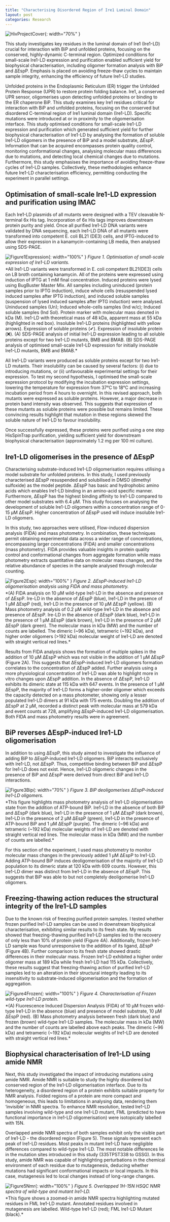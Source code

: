 ```yaml
---
title: "Characterising Disordered Region of Ire1 Luminal Domain"
layout: post
categories: Research
---
```


![HivProjectCover](/assets/img/research/ire1/cover.png){: width="70%" }

This study investigates key residues in the luminal domain of Ire1 (Ire1-LD) crucial for interaction with BiP and unfolded proteins, focusing on the conserved, highly-dynamic C-terminal region. Optimized conditions for small-scale Ire1-LD expression and purification enabled sufficient yield for biophysical characterisation, including oligomer formation analysis with BiP and ΔEspP. Emphasis is placed on avoiding freeze-thaw cycles to maintain sample integrity, enhancing the efficiency of future Ire1-LD studies.


Unfolded proteins in the Endoplasmic Reticulum (ER) trigger the Unfolded Protein Response (UPR) to restore protein folding balance. Ire1, a conserved UPR sensor, oligomerises upon detecting unfolded proteins or binding to the ER chaperone BiP. This study examines key Ire1 residues critical for interaction with BiP and unfolded proteins, focusing on the conserved but disordered C-terminal region of Ire1 luminal domain (Ire1-LD). Specific mutations were introduced at or in proximity to the oligomerisation interface. This study optimised conditions for small-scale Ire1-LD expression and purification which generated sufficient yield for further biophysical characterisation of Ire1-LD by analysing the formation of soluble Ire1-LD oligomers in the presence of BiP and a model substrate, ΔEspP. Information that can be acquired encompasses protein quality control, monitoring conformational changes, analysing molecular mass differences due to mutations, and detecting local chemical changes due to mutations. Furthermore, this study emphasises the importance of avoiding freeze-thaw cycles of Ire1-LD samples. Collectively, these methodologies enhance future Ire1-LD characterisation efficiency, permitting conducting the experiment in parallel settings.

## Optimisation of small-scale Ire1-LD expression and purification using IMAC

Each Ire1-LD plasmids of all mutants were designed with a TEV cleavable N-terminal 6x His tag. Incorporation of 6x His tags improves downstream protein purity and yield.  Once all purified Ire1-LD DNA variants were validated by DNA sequencing, each Ire1-LD DNA of all mutants were transformed into competent E. coli BL21 (DE3) cells, and IPTG-induced to allow their expression in a kanamycin-containing LB media, then analysed using SDS-PAGE.

![Figure1Expression](/assets/img/research/ire1/1.png){: width="100%" }
*Figure 1. Optimisation of small-scale expression of Ire1-LD variants.*
<div style="margin-top:-10px;"></div>
*All Ire1-LD variants were transformed in E. coli competent BL21(DE3) cells on LB broth containing kanamycin. All of the proteins were expressed using induction of IPTG at 1 mM final concentration. Induced proteins were lysed using BugBuster Master Mix. All samples including uninduced (protein samples prior to IPTG induction), induce whole cells (resuspended lysed induced samples after IPTG induction), and induced soluble samples (suspension of lysed induced samples after IPTG induction) were analysed. Uninduced samples (Un); Induced whole-cells samples (Ind w/c); Induced soluble samples (Ind Sol). Protein marker with molecular mass denoted in kDa (M). Ire1-LD with theoretical mass of 48 kDa, apparent mass at 55 kDa (highlighted in red box). Insoluble Ire1-LD proteins (highlighted with yellow arrows). Expression of soluble proteins (✔). Expression of insoluble protein (❌). 
(A) SDS-PAGE analysis of initial Ire1-LD expression leading to all soluble proteins except for two Ire1-LD mutants, BMB and BMAB. 
(B) SDS-PAGE analysis of optimised small-scale Ire1-LD expression for initially insoluble Ire1-LD mutants, BMB and BMAB.*

All Ire1-LD variants were produced as soluble proteins except for two Ire1-LD mutants. Their insolubility can be caused by several factors: (i) due to introducing mutations, or (ii) unfavourable experimental settings for their expression. To test my second hypothesis, I optimised the small-scale expression protocol by modifying the incubation expression settings, lowering the temperature for expression from 37°C to 18°C and increasing incubation period from 4 hours to overnight. In this revised approach, both mutants were expressed as soluble proteins. However, a major decrease in protein band intensity was observed. This suggests that expression of these mutants as soluble proteins were possible but remains limited. These convincing results highlight that mutation in these regions skewed the soluble nature of Ire1-LD to favour insolubility.

Once successfully expressed, these proteins were purified using a one step HisSpinTrap purification, yielding sufficient yield for downstream biophysical characterisation (approximately 1.2 mg per 100 ml culture).

## Ire1-LD oligomerises in the presence of ΔEspP

Characterising substrate-induced Ire1-LD oligomerisation requires utilising a model substrate for unfolded proteins. In this study, I used previously characterised ΔEspP resuspended and solubilised in DMSO (dimethyl sulfoxide) as the model peptide. ΔEspP has basic and hydrophobic amino acids which enables Ire1-LD binding in an amino-acid specific manner. Furthermore, ΔEspP has the highest binding affinity to Ire1-LD compared to other model substrates with 6.4 µM. This study focuses on analysing the development of soluble Ire1-LD oligomers within a concentration range of 0-15 µM ΔEspP. Higher concentration of ΔEspP used will induce insoluble Ire1-LD oligomers.

In this study, two approaches were utilised, Flow-induced dispersion analysis (FIDA) and mass photometry. In combination, these techniques permit obtaining experimental data across a wider range of concentrations, encompassing larger concentrations (FIDA) and smaller concentrations (mass photometry). FIDA provides valuable insights in protein quality control and conformational changes from aggregate formation while mass photometry extracts quantitative data on molecular mass changes, and the relative abundance of species in the sample analysed through molecular counting.

![Figure2Esp](/assets/img/research/ire1/2.png){: width="100%" }
*Figure 2. ΔEspP-induced Ire1-LD oligomerisation analysis using FIDA and mass photometry.*
<div style="margin-top:-10px;"></div>
*(A) FIDA analysis on 10 µM wild-type Ire1-LD in the absence and presence of ΔEspP. Ire-LD in the absence of ΔEspP (blue), Ire1-LD in the presence of 1 µM ΔEspP (red), Ire1-LD in the presence of 10 µM ΔEspP (yellow). (B) Mass photometry analysis of 0.2 µM wild-type Ire1-LD in the absence and presence of ΔEspP. Ire-LD in the absence of ΔEspP (dark blue), Ire1-LD in the presence of 1 µM ΔEspP (dark brown), Ire1-LD in the presence of 2 µM ΔEspP (dark green). The molecular mass in kDa (MW) and the number of counts are labelled. The dimeric (~96 kDa), tetrameric (~192 kDa), and higher order oligomers (>192 kDa) molecular weight of Ire1-LD are denoted with straight vertical red lines.*

Results from FIDA analysis shows the formation of multiple spikes in the addition of 10 µM ΔEspP which was not visible in the addition of 1 µM ΔEspP (Figure 2A). This suggests that ΔEspP-induced Ire1-LD oligomers formation correlates to the concentration of ΔEspP added. Further analysis using a more physiological concentration of Ire1-LD was able to highlight more in vitro changes upon ΔEspP addition. In the absence of ΔEspP, Ire1-LD exhibits its dimeric state at 115 kDa with 647 events. In the presence of 1 µM ΔEspP, the majority of Ire1-LD forms a higher-order oligomer which exceeds the capacity detected on a mass photometer, showing only a lesser populated Ire1-LD dimers at 91 kDa with 175 events. Doubling the addition of ΔEspP at 2 µM, recorded a distinct peak with molecular mass at 579 kDa and event counts at 728, amplifying ΔEspP-induced Ire1-LD oligomerisation. Both FIDA and mass photometry results were in agreement.

## BiP reverses ΔEspP-induced Ire1-LD oligomerisation

In addition to using ΔEspP, this study aimed to investigate the influence of adding BiP to ΔEspP-induced Ire1-LD oligomers. BiP interacts exclusively with Ire1-LD, not ΔEspP. Thus, competitive binding between BiP and ΔEspP for Ire1-LD does not exist. Hence, Ire1-LD oligomeric changes in the presence of BiP and ΔEspP were derived from direct BiP and Ire1-LD interactions.

![Figure3Bip](/assets/img/research/ire1/3.png){: width="70%" }
*Figure 3. BiP deoligomerises ΔEspP-induced Ire1-LD oligomers.*
<div style="margin-top:-10px;"></div>
*This figure highlights mass photometry analysis of Ire1-LD oligomerisation state from the addition of ATP-bound BiP. Ire1-LD in the absence of both BiP and ΔEspP (dark blue), Ire1-LD in the presence of 1 µM ΔEspP (dark brown), Ire1-LD in the presence of 2 µM ΔEspP (green),  Ire1-LD in the presence of ATP-bound BiP and 1 µM ΔEspP (purple). The dimeric (~96 kDa) and tetrameric (~192 kDa) molecular weights of Ire1-LD are denoted with straight vertical red lines. The molecular mass in kDa (MW) and the number of counts are labelled.*

For this section of the experiment, I used mass photometry to monitor molecular mass changes in the previously added 1 µM ΔEspP to Ire1-LD. Adding ATP-bound BiP induces deoligomerisation of the majority of Ire1-LD population to its dimeric state at 120 kDa with 609 counts. However, this Ire1-LD dimer was distinct from Ire1-LD in the absence of ΔEspP. This suggests that BiP was able to but not completely deoligomerise Ire1-LD oligomers.

## Freezing-thawing action reduces the structural integrity of the Ire1-LD samples

Due to the known risk of freezing purified protein samples. I tested whether frozen purified Ire1-LD samples can be used in downstream biophysical characterisation, exhibiting similar results to its fresh state. My results showed that freezing-thawing purified Ire1-LD samples led to the recovery of only less than 10% of protein yield (Figure 4A). Additionally, frozen Ire1-LD sample was found unresponsive to the addition of its ligand, ΔEspP (Figure 4B). Further comparison to its fresh state showed drastic differences in their molecular mass. Frozen Ire1-LD exhibited a higher order oligomer mass at 189 kDa while fresh Ire1-LD had 115 kDa. Collectively, these results suggest that freezing-thawing action of purified Ire1-LD samples led to an alteration in their structural integrity leading to its insensitivity to substrate-induced oligomerisation and the formation of aggregation.

![Figure4Frozen](/assets/img/research/ire1/4.png){: width="100%" }
*Figure 4. Characterisation of Frozen wild-type Ire1-LD protein.*
<div style="margin-top:-10px;"></div>
*(A) Fluorescence Induced Dispersion Analysis (FIDA) of 10 µM frozen wild-type Ire1-LD in the absence (blue) and presence of model substrate, 10 µM ΔEspP (red). (B) Mass photometry analysis between fresh (dark blue) and frozen (brown) wild-type Ire1-LD samples. The molecular mass in kDa (MW) and the number of counts are labelled above each peaks. The dimeric (~96 kDa) and tetrameric (~192 kDa) molecular weights of Ire1-LD are denoted with straight vertical red lines.*

## Biophysical characterisation of Ire1-LD using amide NMR

Next, this study investigated the impact of introducing mutations using amide NMR. Amide NMR is suitable to study the highly disordered but conserved region of the Ire1-LD oligomerisation interface. Due to its heterogeneity, a disordered region of a protein exhibits suitable property for NMR analysis. Folded regions of a protein are more compact and homogeneous, this leads to limitations in analysing data, rendering them ‘invisible’ in NMR spectra. To enhance NMR resolution, tested Ire1-LD samples involving wild-type and one Ire1-LD mutant, FML (predicted to have functional importance in Ire1-LD oligomerisation) were isotopically labelled with 15N.

Overlapped amide NMR spectra of both samples exhibit only the visible part of Ire1-LD - the disordered region (Figure 5). These signals represent each peak of Ire1-LD residues. Most peaks in mutant Ire1-LD have negligible differences compared to wild-type Ire1-LD. The most notable differences lie in the mutation sites introduced in this study (335TPST338 to GSSG). In this study, amide NMR was capable of highlighting perturbations in the chemical environment of each residue due to mutagenesis, deducing whether mutations had significant conformational impacts or local impacts. In this case, mutagenesis led to local changes instead of long-range changes.

![Figure5Nmr](/assets/img/research/ire1/5.png){: width="100%" }
*Figure 5. Overlapped 1H-15N HSQC NMR spectra of wild-type and mutant Ire1-LD.*
<div style="margin-top:-10px;"></div>
*This figure shows a zoomed-in amide NMR spectra highlighting mutated residues in FML Ire1-LD mutant. Annotated residues involved in mutagenesis are labelled. 
Wild-type Ire1-LD (red); FML Ire1-LD Mutant (black).*
